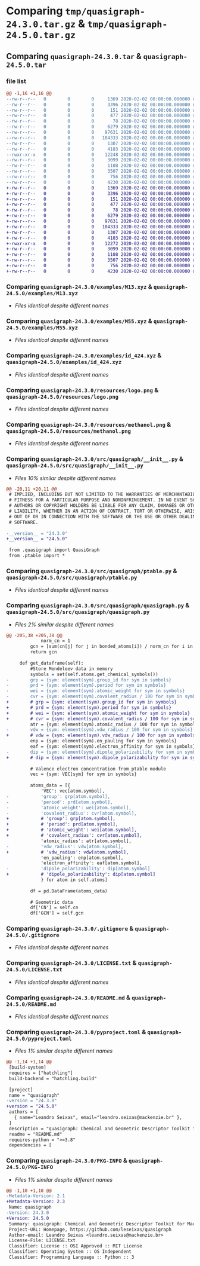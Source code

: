 # Comparing `tmp/quasigraph-24.3.0.tar.gz` & `tmp/quasigraph-24.5.0.tar.gz`

## Comparing `quasigraph-24.3.0.tar` & `quasigraph-24.5.0.tar`

### file list

```diff
@@ -1,16 +1,16 @@
--rw-r--r--   0        0        0     1369 2020-02-02 00:00:00.000000 quasigraph-24.3.0/examples/M13.xyz
--rw-r--r--   0        0        0     3396 2020-02-02 00:00:00.000000 quasigraph-24.3.0/examples/M55.xyz
--rw-r--r--   0        0        0      151 2020-02-02 00:00:00.000000 quasigraph-24.3.0/examples/Pt_bulk.xyz
--rw-r--r--   0        0        0      477 2020-02-02 00:00:00.000000 quasigraph-24.3.0/examples/acetic_acid.xyz
--rw-r--r--   0        0        0       78 2020-02-02 00:00:00.000000 quasigraph-24.3.0/examples/cubic.vasp
--rw-r--r--   0        0        0     6279 2020-02-02 00:00:00.000000 quasigraph-24.3.0/examples/id_424.xyz
--rw-r--r--   0        0        0    97631 2020-02-02 00:00:00.000000 quasigraph-24.3.0/resources/logo.png
--rw-r--r--   0        0        0   104333 2020-02-02 00:00:00.000000 quasigraph-24.3.0/resources/methanol.png
--rw-r--r--   0        0        0     1307 2020-02-02 00:00:00.000000 quasigraph-24.3.0/src/quasigraph/__init__.py
--rw-r--r--   0        0        0     4103 2020-02-02 00:00:00.000000 quasigraph-24.3.0/src/quasigraph/ptable.py
--rwxr-xr-x   0        0        0    12248 2020-02-02 00:00:00.000000 quasigraph-24.3.0/src/quasigraph/quasigraph.py
--rw-r--r--   0        0        0     3099 2020-02-02 00:00:00.000000 quasigraph-24.3.0/.gitignore
--rw-r--r--   0        0        0     1108 2020-02-02 00:00:00.000000 quasigraph-24.3.0/LICENSE.txt
--rw-r--r--   0        0        0     3507 2020-02-02 00:00:00.000000 quasigraph-24.3.0/README.md
--rw-r--r--   0        0        0      756 2020-02-02 00:00:00.000000 quasigraph-24.3.0/pyproject.toml
--rw-r--r--   0        0        0     4230 2020-02-02 00:00:00.000000 quasigraph-24.3.0/PKG-INFO
+-rw-r--r--   0        0        0     1369 2020-02-02 00:00:00.000000 quasigraph-24.5.0/examples/M13.xyz
+-rw-r--r--   0        0        0     3396 2020-02-02 00:00:00.000000 quasigraph-24.5.0/examples/M55.xyz
+-rw-r--r--   0        0        0      151 2020-02-02 00:00:00.000000 quasigraph-24.5.0/examples/Pt_bulk.xyz
+-rw-r--r--   0        0        0      477 2020-02-02 00:00:00.000000 quasigraph-24.5.0/examples/acetic_acid.xyz
+-rw-r--r--   0        0        0       78 2020-02-02 00:00:00.000000 quasigraph-24.5.0/examples/cubic.vasp
+-rw-r--r--   0        0        0     6279 2020-02-02 00:00:00.000000 quasigraph-24.5.0/examples/id_424.xyz
+-rw-r--r--   0        0        0    97631 2020-02-02 00:00:00.000000 quasigraph-24.5.0/resources/logo.png
+-rw-r--r--   0        0        0   104333 2020-02-02 00:00:00.000000 quasigraph-24.5.0/resources/methanol.png
+-rw-r--r--   0        0        0     1307 2020-02-02 00:00:00.000000 quasigraph-24.5.0/src/quasigraph/__init__.py
+-rw-r--r--   0        0        0     4103 2020-02-02 00:00:00.000000 quasigraph-24.5.0/src/quasigraph/ptable.py
+-rwxr-xr-x   0        0        0    12272 2020-02-02 00:00:00.000000 quasigraph-24.5.0/src/quasigraph/quasigraph.py
+-rw-r--r--   0        0        0     3099 2020-02-02 00:00:00.000000 quasigraph-24.5.0/.gitignore
+-rw-r--r--   0        0        0     1108 2020-02-02 00:00:00.000000 quasigraph-24.5.0/LICENSE.txt
+-rw-r--r--   0        0        0     3507 2020-02-02 00:00:00.000000 quasigraph-24.5.0/README.md
+-rw-r--r--   0        0        0      756 2020-02-02 00:00:00.000000 quasigraph-24.5.0/pyproject.toml
+-rw-r--r--   0        0        0     4230 2020-02-02 00:00:00.000000 quasigraph-24.5.0/PKG-INFO
```

### Comparing `quasigraph-24.3.0/examples/M13.xyz` & `quasigraph-24.5.0/examples/M13.xyz`

 * *Files identical despite different names*

### Comparing `quasigraph-24.3.0/examples/M55.xyz` & `quasigraph-24.5.0/examples/M55.xyz`

 * *Files identical despite different names*

### Comparing `quasigraph-24.3.0/examples/id_424.xyz` & `quasigraph-24.5.0/examples/id_424.xyz`

 * *Files identical despite different names*

### Comparing `quasigraph-24.3.0/resources/logo.png` & `quasigraph-24.5.0/resources/logo.png`

 * *Files identical despite different names*

### Comparing `quasigraph-24.3.0/resources/methanol.png` & `quasigraph-24.5.0/resources/methanol.png`

 * *Files identical despite different names*

### Comparing `quasigraph-24.3.0/src/quasigraph/__init__.py` & `quasigraph-24.5.0/src/quasigraph/__init__.py`

 * *Files 10% similar despite different names*

```diff
@@ -20,11 +20,11 @@
 # IMPLIED, INCLUDING BUT NOT LIMITED TO THE WARRANTIES OF MERCHANTABILITY,
 # FITNESS FOR A PARTICULAR PURPOSE AND NONINFRINGEMENT. IN NO EVENT SHALL THE
 # AUTHORS OR COPYRIGHT HOLDERS BE LIABLE FOR ANY CLAIM, DAMAGES OR OTHER
 # LIABILITY, WHETHER IN AN ACTION OF CONTRACT, TORT OR OTHERWISE, ARISING FROM,
 # OUT OF OR IN CONNECTION WITH THE SOFTWARE OR THE USE OR OTHER DEALINGS IN THE
 # SOFTWARE.
 
-__version__ = "24.3.0"
+__version__ = "24.5.0"
 
 from .quasigraph import QuasiGraph
 from .ptable import *
```

### Comparing `quasigraph-24.3.0/src/quasigraph/ptable.py` & `quasigraph-24.5.0/src/quasigraph/ptable.py`

 * *Files identical despite different names*

### Comparing `quasigraph-24.3.0/src/quasigraph/quasigraph.py` & `quasigraph-24.5.0/src/quasigraph/quasigraph.py`

 * *Files 2% similar despite different names*

```diff
@@ -205,38 +205,38 @@
             norm_cn = 1
         gcn = [sum(cn[j] for j in bonded_atoms[i]) / norm_cn for i in range(len(self.atoms))]
         return gcn
 
     def get_dataframe(self):
         #Store Mendeleev data in memory
         symbols = set(self.atoms.get_chemical_symbols())
-        grp = {sym: element(sym).group_id for sym in symbols}
-        prd = {sym: element(sym).period for sym in symbols}
-        wei = {sym: element(sym).atomic_weight for sym in symbols}
-        cvr = {sym: element(sym).covalent_radius / 100 for sym in symbols}
+        # grp = {sym: element(sym).group_id for sym in symbols}
+        # prd = {sym: element(sym).period for sym in symbols}
+        # wei = {sym: element(sym).atomic_weight for sym in symbols}
+        # cvr = {sym: element(sym).covalent_radius / 100 for sym in symbols}
         atr = {sym: element(sym).atomic_radius / 100 for sym in symbols}
-        vdw = {sym: element(sym).vdw_radius / 100 for sym in symbols}
+        # vdw = {sym: element(sym).vdw_radius / 100 for sym in symbols}
         enp = {sym: element(sym).en_pauling for sym in symbols}
         eaf = {sym: element(sym).electron_affinity for sym in symbols}
-        dip = {sym: element(sym).dipole_polarizability for sym in symbols}
+        # dip = {sym: element(sym).dipole_polarizability for sym in symbols}
 
         # Valence electron concentration from ptable module
         vec = {sym: VEC[sym] for sym in symbols}
         
         atoms_data = [{
             'VEC': vec[atom.symbol],
-            'group': grp[atom.symbol],
-            'period': prd[atom.symbol],
-            'atomic_weight': wei[atom.symbol],
-            'covalent_radius': cvr[atom.symbol],
+            # 'group': grp[atom.symbol],
+            # 'period': prd[atom.symbol],
+            # 'atomic_weight': wei[atom.symbol],
+            # 'covalent_radius': cvr[atom.symbol],
             'atomic_radius': atr[atom.symbol],
-            'vdw_radius': vdw[atom.symbol],
+            # 'vdw_radius': vdw[atom.symbol],
             'en_pauling': enp[atom.symbol],
             'electron_affinity': eaf[atom.symbol],
-            'dipole_polarizability': dip[atom.symbol]
+            # 'dipole_polarizability': dip[atom.symbol]
             } for atom in self.atoms]
 
         df = pd.DataFrame(atoms_data)
 
         # Geometric data
         df['CN'] = self.cn
         df['GCN'] = self.gcn
```

### Comparing `quasigraph-24.3.0/.gitignore` & `quasigraph-24.5.0/.gitignore`

 * *Files identical despite different names*

### Comparing `quasigraph-24.3.0/LICENSE.txt` & `quasigraph-24.5.0/LICENSE.txt`

 * *Files identical despite different names*

### Comparing `quasigraph-24.3.0/README.md` & `quasigraph-24.5.0/README.md`

 * *Files identical despite different names*

### Comparing `quasigraph-24.3.0/pyproject.toml` & `quasigraph-24.5.0/pyproject.toml`

 * *Files 1% similar despite different names*

```diff
@@ -1,14 +1,14 @@
 [build-system]
 requires = ["hatchling"]
 build-backend = "hatchling.build"
 
 [project]
 name = "quasigraph"
-version = "24.3.0"
+version = "24.5.0"
 authors = [
   { name="Leandro Seixas", email="leandro.seixas@mackenzie.br" },
 ]
 description = "quasigraph: Chemical and Geometric Descriptor Toolkit for Machine Learning Models."
 readme = "README.md"
 requires-python = ">=3.8"
 dependencies = [
```

### Comparing `quasigraph-24.3.0/PKG-INFO` & `quasigraph-24.5.0/PKG-INFO`

 * *Files 1% similar despite different names*

```diff
@@ -1,10 +1,10 @@
-Metadata-Version: 2.1
+Metadata-Version: 2.3
 Name: quasigraph
-Version: 24.3.0
+Version: 24.5.0
 Summary: quasigraph: Chemical and Geometric Descriptor Toolkit for Machine Learning Models.
 Project-URL: Homepage, https://github.com/leseixas/quasigraph
 Author-email: Leandro Seixas <leandro.seixas@mackenzie.br>
 License-File: LICENSE.txt
 Classifier: License :: OSI Approved :: MIT License
 Classifier: Operating System :: OS Independent
 Classifier: Programming Language :: Python :: 3
```

